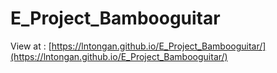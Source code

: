 # E_Project_Bambooguitar
View at : [https://lntongan.github.io/E_Project_Bambooguitar/](https://lntongan.github.io/E_Project_Bambooguitar/)
